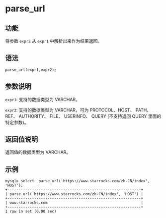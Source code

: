 # parse_url

## 功能

将参数 `expr2` 从 `expr1` 中解析出来作为结果返回。

## 语法

```Haskell
parse_url(expr1,expr2);
```

## 参数说明

`expr1`: 支持的数据类型为 VARCHAR。

`expr2`: 支持的数据类型为 VARCHAR，可为 PROTOCOL、HOST、 PATH、 REF、 AUTHORITY、 FILE、 USERINFO、 QUERY (不支持返回 QUERY 里面的特定参数)。

## 返回值说明

返回值的数据类型为 VARCHAR。

## 示例

```Plain Text
mysql> select  parse_url('https://www.starrocks.com/zh-CN/index', 'HOST');
+------------------------------------------------------------+
| parse_url('https://www.starrocks.com/zh-CN/index', 'HOST') |
+------------------------------------------------------------+
| www.starrocks.com                                          |
+------------------------------------------------------------+
1 row in set (0.00 sec)
```
